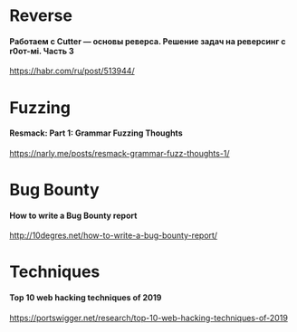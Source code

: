 # Reverse

#### Работаем с Cutter — основы реверса. Решение задач на реверсинг с r0от-мi. Часть 3
https://habr.com/ru/post/513944/


# Fuzzing

#### Resmack: Part 1: Grammar Fuzzing Thoughts
https://narly.me/posts/resmack-grammar-fuzz-thoughts-1/


# Bug Bounty

#### How to write a Bug Bounty report
http://10degres.net/how-to-write-a-bug-bounty-report/


# Techniques

#### Top 10 web hacking techniques of 2019
https://portswigger.net/research/top-10-web-hacking-techniques-of-2019
